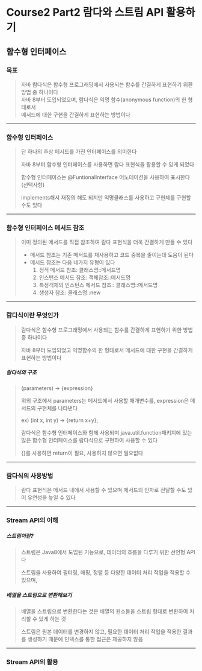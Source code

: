 # Course2 Part2 람다와 스트림 API 활용하기   

## 함수형 인터페이스

### 목표
> 자바 람다식은 함수형 프로그래밍에서 사용되는 함수를 간결하게 표현하기 위환 방법 중 하나이다   
> 자바 8부터 도입되었으며, 람다식은 익명 함수(anonymous function)의 한 형태로서   
> 메서드에 대한 구현을 간결하게 표현하는 방법이다
> 
---

### 함수형 인터페이스
> 단 하나의 추상 메서드를 가진 인터페이스를 의미한다
> 
> 자바 8부터 함수형 인터페이스를 사용하면 람다 표현식을 활용할 수 있게 되었다
> 
> 함수형 인터페이스는 @FuntionalInterface 어노테이션을 사용하여 표시한다(선택사항)
> 
> implements해서 재정의 해도 되지만 익명클래스를 사용하고 구현체를 구현할 수도 있다

---

### 함수형 인터페이스 메서드 참조
> 이미 정의된 메서드를 직접 참조하여 람다 표현식을 더욱 간결하게 만들 수 있다
> 
> - 메서드 참조는 기존 메서드를 재사용하고 코드 중복을 줄이는데 도움이 된다
> - 메서드 참조는 다음 네가지 유형이 있다
>   1. 정적 메서드 참조: 클래스명::메서드명
>   2. 인스턴스 메서드 참조: 객체참조::메서드명
>   3. 특정객체의 인스턴스 메서드 참조:: 클래스명::메서드명
>   4. 생성자 참조: 클래스명::new

---

### 람다식이란 무엇인가
> 람다식은 함수형 프로그래밍에서 사용되는 함수를 간결하게 표현하기 위한 방법 중 하나이다
> 
> 자바  8부터 도입되었고 익명함수의 한 형태로서 메서드에 대한 구현을 간결하게 표현하는 방법이다

##### 람다식의 구조
> (parameters) -> {expression}
> 
> 위의 구조에서 parameters는 메서드에서 사용할 매개변수를, expression은 메서드의 구현체를 나타낸다
> 
> ex) (int x, int y) -> {return x+y};
>
> 람다식은 함수형 인터페이스와 함께 사용되며 java.util.function패키지에 있는   
> 많은 함수형 인터페이스를 람다식으로 구현하여 사용할 수 있다
> 
> {}를 사용하면 return이 필요, 사용하지 않으면 필요없다

---

### 람다식의 사용방법
> 람다 표현식은 메서드 내에서 사용할 수 있으며 메서드의 인자로 전달할 수도 있어 유연성을 높일 수 있다

---

### Stream API의 이해
##### 스트림이란?
> 스트림은 Java8에서 도입된 기능으로, 데이터의 흐름을 다루기 위한 선언형 API다
>
> 스트림을 사용하여 필터링, 매핑, 정렬 등 다양한 데이터 처리 작업을 적용할 수 있으며,   
> 

##### 배열을 스트림으로 변환해보기
> 배열을 스트림으로 변환한다는 것은 배열의 원소들을 스트림 형태로 변환하여 처리할 수 있게 하는 것 
> 
> 스트림은 원본 데이터를 변경하지 않고, 필요한 데이터 처리 작업을 적용한 결과를 생성하기 때문에 인덱스를 통한 접근은 제공하지 않음


---

### Stream API의 활용